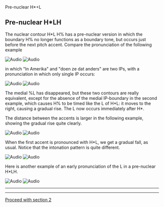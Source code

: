 Pre-nuclear H\*+L <!-- var popWin // because of the closepopWin() //function it has to be declare global function Popup(URL,NAME) { // alert(URL + NAME); //This opens the window Settings = "toolbar=0, location=0,menubar=0,scrollbars=1," + "left=50,top=20,resizable=1,width=750,height=550" popWin = window.open(URL,"",Settings); popWin.focus(); } function closepopWin() { //This function will close the popup window popWin.close() } function FrameUpdate(URL1, URL2) { parent.audio.location.href = URL1; parent.display.location.href = URL2; } // -->

Pre-nuclear H\*LH
-----------------

The nuclear contour H\*L H% has a pre-nuclear version in which the boundary H% no longer functions as a boundary tone, but occurs just before the next pitch accent. Compare the pronunciation of the following example

![Audio](audio.gif) ![Audio](./audio/gif/c18_1.gif)

in which "In Amerika" and "doen ze dat anders" are two IPs, with a pronunciation in which only single IP occurs:

![Audio](audio.gif) ![Audio](./audio/gif/c18_2.gif)

The medial %L has disappeared, but these two contours are really equivalent, except for the absence of the medial IP-boundary in the second example, which causes H% to be timed like the L of H\*L: it moves to the right, causing a gradual rise. The L now occurs immediately after H\*.

The distance between the accents is larger in the following example, showing the gradual rise quite clearly.

![Audio](audio.gif) ![Audio](./audio/gif/044cd.gif)

When the first accent is pronounced with H\*L, we get a gradual fall, as usual. Notice that the intonation pattern is quite different.

![Audio](audio.gif) ![Audio](./audio/gif/274.gif)

Here is another example of an early pronunciation of the L in a pre-nuclear H\*LH.

![Audio](audio.gif) ![Audio](./audio/gif/296.gif)

* * *

<div class="exercise"></div>

* * *

[Proceed with section 2](pauses.htm)
